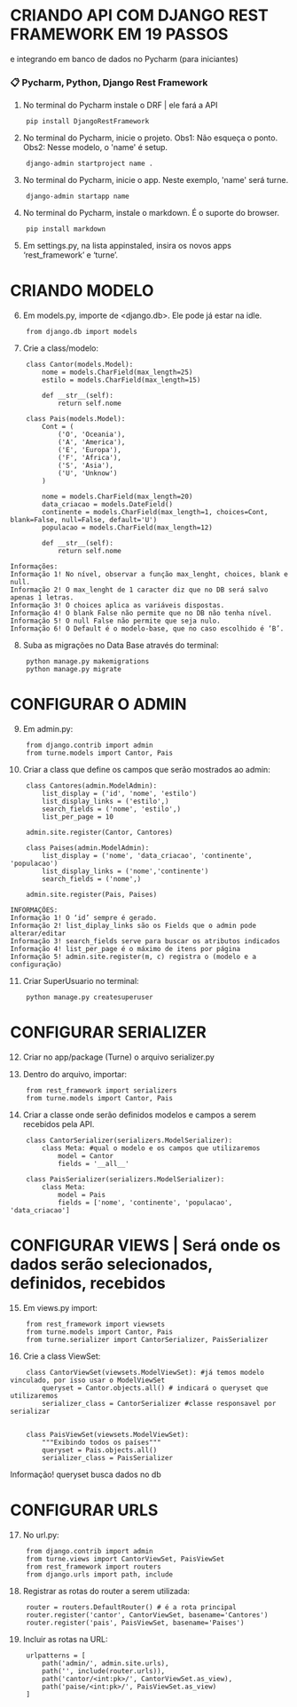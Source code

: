 # CRIANDO API COM DJANGO REST FRAMEWORK EM 19 PASSOS 

e integrando em banco de dados no Pycharm (para iniciantes)

### 📋 Pycharm, Python, Django Rest Framework


1. No terminal do Pycharm instale o DRF | ele fará a API

```
    pip install DjangoRestFramework
```


2. No terminal do Pycharm, inicie o projeto. Obs1: Não esqueça o ponto. Obs2: Nesse modelo, o 'name' é setup.

```
    django-admin startproject name .
```


3. No terminal do Pycharm, inicie o app. Neste exemplo, 'name' será turne.

```
    django-admin startapp name
```


4. No terminal do Pycharm, instale o markdown. É o suporte do browser.

```
    pip install markdown
```


5. Em settings.py, na lista appinstaled, insira os novos apps ‘rest_framework’ e ‘turne’.


# CRIANDO MODELO


6. Em models.py, importe <models> de <django.db>. Ele pode já estar na idle. 

```
    from django.db import models
```


7. Crie a class/modelo:

```
    class Cantor(models.Model):
        nome = models.CharField(max_length=25)
        estilo = models.CharField(max_length=15)

        def __str__(self):
            return self.nome

    class Pais(models.Model):
        Cont = (
            ('O', 'Oceania'),
            ('A', 'America'),
            ('E', 'Europa'),
            ('F', 'Africa'),
            ('S', 'Asia'),
            ('U', 'Unknow')
        )

        nome = models.CharField(max_length=20)
        data_criacao = models.DateField()
        continente = models.CharField(max_length=1, choices=Cont, blank=False, null=False, default='U')
        populacao = models.CharField(max_length=12)

        def __str__(self):
            return self.nome
```

    
```
Informações:
Informação 1! No nível, observar a função max_lenght, choices, blank e null. 
Informação 2! O max_lenght de 1 caracter diz que no DB será salvo apenas 1 letras.
Informação 3! O choices aplica as variáveis dispostas.
Informação 4! O blank False não permite que no DB não tenha nível.
Informação 5! O null False não permite que seja nulo.
Informação 6! O Default é o modelo-base, que no caso escolhido é ‘B’.
```
    
8. Suba as migrações no Data Base através do terminal:

```
    python manage.py makemigrations
    python manage.py migrate
```
    
# CONFIGURAR O ADMIN

9. Em admin.py:

```    
    from django.contrib import admin
    from turne.models import Cantor, Pais
```
    
10. Criar a class que define os campos que serão mostrados ao admin:
```
    class Cantores(admin.ModelAdmin):
        list_display = ('id', 'nome', 'estilo')
        list_display_links = ('estilo',)
        search_fields = ('nome', 'estilo',)
        list_per_page = 10

    admin.site.register(Cantor, Cantores)

    class Paises(admin.ModelAdmin):
        list_display = ('nome', 'data_criacao', 'continente', 'populacao')
        list_display_links = ('nome','continente')
        search_fields = ('nome',)

    admin.site.register(Pais, Paises)
```
```
INFORMAÇÕES:
Informação 1! O ‘id’ sempre é gerado.
Informação 2! list_diplay_links são os Fields que o admin pode alterar/editar
Informação 3! search_fields serve para buscar os atributos indicados
Informação 4! list_per_page é o máximo de itens por página 
Informação 5! admin.site.register(m, c) registra o (modelo e a configuração)
```
    
11. Criar SuperUsuario no terminal:
```
    python manage.py createsuperuser
```
    
# CONFIGURAR SERIALIZER

12. Criar no app/package (Turne) o arquivo serializer.py

13. Dentro do arquivo, importar:
    
```
    from rest_framework import serializers
    from turne.models import Cantor, Pais
```
    
14. Criar a classe onde serão definidos modelos e campos a serem recebidos pela API.
    
```
    class CantorSerializer(serializers.ModelSerializer):
        class Meta: #qual o modelo e os campos que utilizaremos
            model = Cantor
            fields = '__all__'

    class PaisSerializer(serializers.ModelSerializer):
        class Meta:
            model = Pais
            fields = ['nome', 'continente', 'populacao', 'data_criacao']
```
    
# CONFIGURAR VIEWS | Será onde os dados serão selecionados, definidos, recebidos

15. Em views.py import:
    
```  
    from rest_framework import viewsets
    from turne.models import Cantor, Pais
    from turne.serializer import CantorSerializer, PaisSerializer
```
16. Crie a class ViewSet:

```
    class CantorViewSet(viewsets.ModelViewSet): #já temos modelo vinculado, por isso usar o ModelViewSet
        queryset = Cantor.objects.all() # indicará o queryset que utilizaremos
        serializer_class = CantorSerializer #classe responsavel por serializar


    class PaisViewSet(viewsets.ModelViewSet):
        """Exibindo todos os países"""
        queryset = Pais.objects.all()
        serializer_class = PaisSerializer
```
    
Informação! queryset busca dados no db

# CONFIGURAR URLS

17. No url.py:

```
    from django.contrib import admin
    from turne.views import CantorViewSet, PaisViewSet
    from rest_framework import routers
    from django.urls import path, include
```
    
18. Registrar as rotas do router a serem utilizada:

```
    router = routers.DefaultRouter() # é a rota principal
    router.register('cantor', CantorViewSet, basename='Cantores')
    router.register('pais', PaisViewSet, basename='Paises')
```
    
19. Incluir as rotas na URL:
```
    urlpatterns = [
        path('admin/', admin.site.urls),
        path('', include(router.urls)),
        path('cantor/<int:pk>/', CantorViewSet.as_view),
        path('paise/<int:pk>/', PaisViewSet.as_view)
    ]
```
